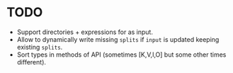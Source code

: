 # TODO

- Support directories + expressions for as input.
- Allow to dynamically write missing `splits` if `input` is updated keeping existing `splits`.
- Sort types in methods of API (sometimes [K,V,I,O] but some other times different).

